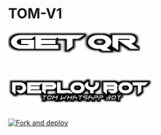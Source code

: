# TOM-V1

  
<a href="/"><img align="center" src="https://github.com/Alone-Sir/media/blob/master/image/qr.png" alt="Scan QR" height="50" width="270" /></a>
<br>
<div>
<br>
  
<a href="" target="blank"><img align="center" src="https://github.com/Alone-Sir/media/blob/master/image/DEPLOY.png" alt="Deploy bot" height="50" width="300" /></a>
  <div>
<br>
<a href="https://github.com/Alone-Sir/TOM-V1-deploy/fork"><img align="center" src="https://i.imgur.com/rM1IC4u.png" alt="Fork and deploy" height="112" width="300" /></a>
<div>
  <br>
